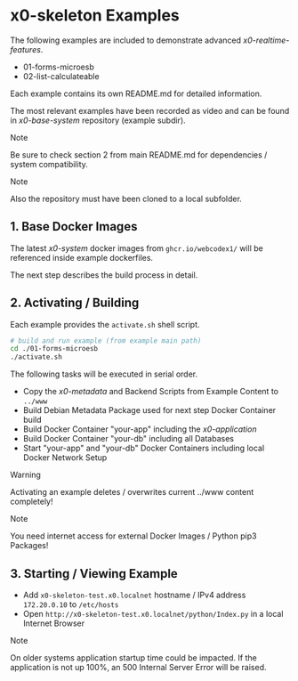 # x0-skeleton Examples

The following examples are included to demonstrate advanced *x0-realtime-features*.

- 01-forms-microesb
- 02-list-calculateable

Each example contains its own README.md for detailed information.

The most relevant examples have been recorded as video and can be found in
*x0-base-system* repository (example subdir).

>[!NOTE]
> Be sure to check section 2 from main README.md for dependencies / system compatibility.

>[!NOTE]
> Also the repository must have been cloned to a local subfolder.

## 1. Base Docker Images

The latest *x0-system* docker images from `ghcr.io/webcodex1/` will be referenced
inside example dockerfiles.

The next step describes the build process in detail.

## 2. Activating / Building

Each example provides the `activate.sh` shell script.

```bash
# build and run example (from example main path)
cd ./01-forms-microesb
./activate.sh
```

The following tasks will be executed in serial order.

- Copy the *x0-metadata* and Backend Scripts from Example Content to `../www`
- Build Debian Metadata Package used for next step Docker Container build
- Build Docker Container "your-app" including the *x0-application*
- Build Docker Container "your-db" including all Databases
- Start "your-app" and "your-db" Docker Containers including local Docker Network Setup

>[!WARNING]
> Activating an example deletes / overwrites current ../www content completely!

>[!NOTE]
> You need internet access for external Docker Images / Python pip3 Packages!

## 3. Starting / Viewing Example

- Add `x0-skeleton-test.x0.localnet` hostname / IPv4 address `172.20.0.10` to `/etc/hosts`
- Open `http://x0-skeleton-test.x0.localnet/python/Index.py` in a local Internet Browser

>[!NOTE]
> On older systems application startup time could be impacted. If the application is not
> up 100%, an 500 Internal Server Error will be raised.
